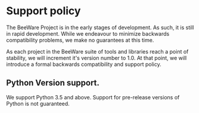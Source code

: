 # Support policy

The BeeWare Project is in the early stages of development. As such, it is still
in rapid development. While we endeavour to minimize backwards compatibility
problems, we make no guarantees at this time.

As each project in the BeeWare suite of tools and libraries reach a point of
stability, we will increment it's version number to 1.0. At that point, we will
introduce a formal backwards compatibility and support policy.

## Python Version support.

We support Python 3.5 and above. Support for pre-release versions of Python is
not guaranteed.
